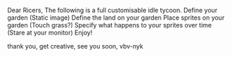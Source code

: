 Dear Ricers,
The following is a full customisable idle tycoon. 
Define your garden (Static image)
Define the land on your garden 
Place sprites on your garden (Touch grass?)
Specify what happens to your sprites over time (Stare at your monitor)
Enjoy!

thank you, 
get creative,
see you soon,
vbv-nyk